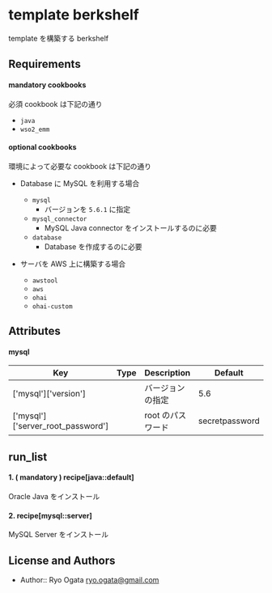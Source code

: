 template berkshelf
=================
template を構築する berkshelf

Requirements
------------

#### mandatory cookbooks
必須 cookbook は下記の通り

- `java`
- `wso2_emm`

#### optional cookbooks
環境によって必要な cookbook は下記の通り

- Database に MySQL を利用する場合   
  - `mysql`
    - バージョンを `5.6.1` に指定   
  - `mysql_connector`
    - MySQL Java connector をインストールするのに必要
  - `database`
    - Database を作成するのに必要
    
- サーバを AWS 上に構築する場合
  - `awstool`
  - `aws`
  - `ohai`
  - `ohai-custom`

  
Attributes
----------

#### mysql

Key|Type|Description|Default
---|---|---|---
['mysql']['version']||バージョンの指定|5.6
['mysql']['server_root_password']||root のパスワード|secretpassword



run_list
-----

#### 1. ( mandatory ) recipe[java::default]
Oracle Java をインストール

#### 2. recipe[mysql::server]
MySQL Server をインストール


License and Authors
-------------------
* Author:: Ryo Ogata ryo.ogata@gmail.com